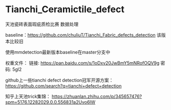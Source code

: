 # Tianchi_Ceramictile_defect
天池瓷砖表面瑕疵质检比赛 数据处理

baseline：https://github.com/chuliuT/Tianchi_Fabric_defects_detection
该版本比较旧

使用mmdetection最新版本baseline在master分支中

权重文件：
链接: https://pan.baidu.com/s/1oDxv20JwBmY5mNRofOQV9g  密码: 5gl2

github上一些tianchi defect detection冠军开源方案：
https://github.com/search?q=tianchi+defect+detection

知乎上天池trick集锦：
https://zhuanlan.zhihu.com/p/345657476?spm=5176.12282029.0.0.556831a2Uvo6lW
